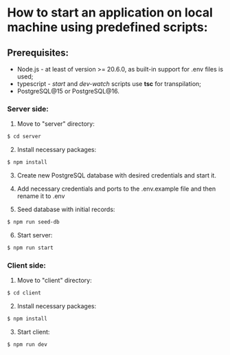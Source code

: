 # How to start an application on local machine using predefined scripts:

## Prerequisites:

- Node.js - at least of version >= 20.6.0, as built-in support for .env files is used;
- typescript - _start_ and _dev-watch_ scripts use **tsc** for transpilation;
- PostgreSQL@15 or PostgreSQL@16.

### Server side:

1. Move to "server" directory:

```bash
$ cd server
```

2. Install necessary packages:

```bash
$ npm install
```

3. Create new PostgreSQL database with desired credentials and start it.

4. Add necessary credentials and ports to the .env.example file and then rename it to .env

5. Seed database with initial records:

```bash
$ npm run seed-db
```

6. Start server:

```bash
$ npm run start
```

### Client side:

1. Move to "client" directory:

```bash
$ cd client
```

2. Install necessary packages:

```bash
$ npm install
```

3. Start client:

```bash
$ npm run dev
```
